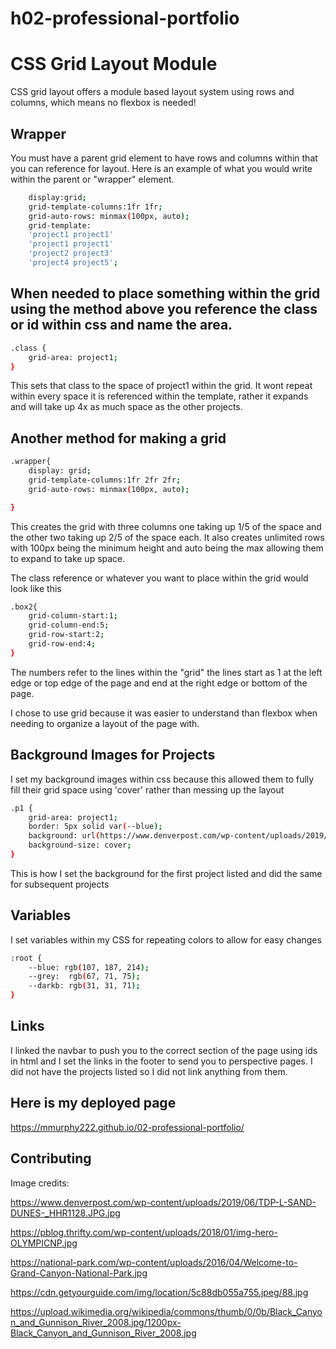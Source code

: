 # h02-professional-portfolio
# CSS Grid Layout Module

CSS grid layout offers a module based layout system using rows and columns, which means no flexbox is needed!

## Wrapper

You must have a parent grid element to have rows and columns within that you can reference for layout. Here is an example of what you would write within the parent or "wrapper" element.

```bash
    display:grid;
    grid-template-columns:1fr 1fr;
    grid-auto-rows: minmax(100px, auto);
    grid-template: 
    'project1 project1'
    'project1 project1'
    'project2 project3'
    'project4 project5';
```

## When needed to place something within the grid using the method above you reference the class or id within css and name the area.

```bash
.class {
    grid-area: project1;
}
```
This sets that class to the space of project1 within the grid. It wont repeat within every space it is referenced within the template, rather it expands and will take up 4x as much space as the other projects. 

## Another method for making a grid

```bash
.wrapper{
    display: grid;
    grid-template-columns:1fr 2fr 2fr;
    grid-auto-rows: minmax(100px, auto);

}
```
This creates the grid with three columns one taking up 1/5 of the space and the other two taking up 2/5 of the space each. It also creates unlimited rows with 100px being the minimum height and auto being the max allowing them to expand to take up space.

The class reference or whatever you want to place within the grid would look like this

```bash
.box2{
    grid-column-start:1;
    grid-column-end:5;
    grid-row-start:2;
    grid-row-end:4;
}
```

The numbers refer to the lines within the "grid" the lines start as 1 at the left edge or top edge of the page and end at the right edge or bottom of the page. 

I chose to use grid because it was easier to understand than flexbox when needing to organize a layout of the page with. 

## Background Images for Projects
I set my background images within css because this allowed them to fully fill their grid space using 'cover' rather than messing up the layout

```bash
.p1 {
    grid-area: project1;
    border: 5px solid var(--blue);
    background: url(https://www.denverpost.com/wp-content/uploads/2019/06/TDP-L-SAND-DUNES-_HHR1128.JPG.jpg);
    background-size: cover;
}
```
This is how I set the background for the first project listed and did the same for subsequent projects

## Variables
I set variables within my CSS for repeating colors to allow for easy changes
```bash
:root {
    --blue: rgb(107, 187, 214);
    --grey:  rgb(67, 71, 75);
    --darkb: rgb(31, 31, 71);
}
```

## Links
I linked the navbar to push you to the correct section of the page using ids in html and I set the links in the footer to send you to perspective pages. I did not have the projects listed so I did not link anything from them. 

## Here is my deployed page
https://mmurphy222.github.io/02-professional-portfolio/
## Contributing
Image credits: 

https://www.denverpost.com/wp-content/uploads/2019/06/TDP-L-SAND-DUNES-_HHR1128.JPG.jpg

https://pblog.thrifty.com/wp-content/uploads/2018/01/img-hero-OLYMPICNP.jpg

https://national-park.com/wp-content/uploads/2016/04/Welcome-to-Grand-Canyon-National-Park.jpg

https://cdn.getyourguide.com/img/location/5c88db055a755.jpeg/88.jpg

https://upload.wikimedia.org/wikipedia/commons/thumb/0/0b/Black_Canyon_and_Gunnison_River_2008.jpg/1200px-Black_Canyon_and_Gunnison_River_2008.jpg

